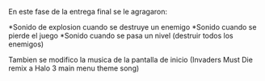 En este fase de la entrega final se le agragaron:

*Sonido de explosion cuando se destruye un enemigo
*Sonido cuando se pierde el juego
*Sonido cuando se pasa un nivel (destruir todos los enemigos)


Tambien se modifico la musica de la pantalla de inicio (Invaders Must Die remix a Halo 3 main menu theme song)